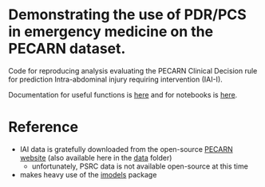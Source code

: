# Demonstrating the use of PDR/PCS in emergency medicine on the PECARN dataset.

Code for reproducing analysis evaluating the PECARN Clinical Decision rule for prediction Intra-abdominal injury requiring intervention (IAI-I).

Documentation for useful functions is [here](csinva.io/iai-clinical-decision-rule) and for notebooks is [here](https://github.com/csinva/iai-clinical-decision-rule/tree/master/notebooks).



# Reference
- IAI data is gratefully downloaded from the open-source [PECARN website](http://pecarn.org/studyDatasets/Default) (also available here in the [data](data) folder)
    - unfortunately, PSRC data is not available open-source at this time
- makes heavy use of the [imodels](https://github.com/csinva/interpretability-implementations-demos) package


